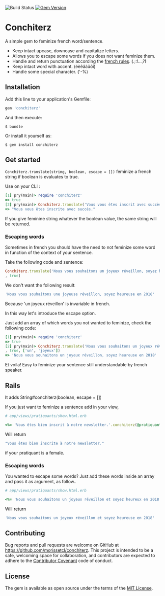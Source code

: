 ![Build Status](https://img.shields.io/circleci/build/github/morissetcl/conchiterz/master)
[![Gem Version](https://badge.fury.io/rb/conchiterz.svg)](https://badge.fury.io/rb/conchiterz)
# Conchiterz

A simple gem to feminize french word/sentence.

* Keep intact upcase, downcase and capitalize letters.
* Allows you to escape some words if you does not want feminize them.
* Handle and return punctuation according the [french rules](http://www.la-ponctuation.com/). (.;:!...,?)
* Keep intact word with accent. (éèêâàûôî)
* Handle some special character. ('-%)

## Installation

Add this line to your application's Gemfile:

```ruby
gem 'conchiterz'
```

And then execute:

    $ bundle

Or install it yourself as:

    $ gem install conchiterz

## Get started
`Conchiterz.translate(string, boolean, escape = [])` feminize a french string if boolean is evaluates to true.

Use on your CLI :
```ruby
[1] pry(main)> require 'conchiterz'
=> true
[2] pry(main)> Conchiterz.translate('Vous vous êtes inscrit avec succès.', true)
=> "Vous vous êtes inscrite avec succès."
```

If you give feminine string whatever the boolean value, the same string will be returned.

### Escaping words

Sometimes in french you should have the need to not feminize some word in function of the context of your sentence.

Take the following code and sentence:

```ruby
Conchiterz.translate('Nous vous souhaitons un joyeux réveillon, soyez heureux en 2018'
, true)
```

We don't want the following result:

```ruby
'Nous vous souhaitons une joyeuse réveillon, soyez heureuse en 2018'
```
Because 'un joyeux réveillon' is invariable in french.

In this way let's introduce the escape option.

Just add an array of which words you not wanted to feminize, check the following code:

```ruby
[1] pry(main)> require 'conchiterz'
=> true
[2] pry(main)> Conchiterz.translate('Nous vous souhaitons un joyeux réveillon, soyez heureux en 2018'
, true, ['un', 'joyeux'])
=> 'Nous vous souhaitons un joyeux réveillon, soyez heureuse en 2018'
```
Et voila! Easy to feminize your sentence still understandable by french speaker.

## Rails

It adds String#conchiterz(boolean, escape = [])

If you just want to feminize a sentence add in your view,

```ruby
# app/views/pratiquants/show.html.erb

<%= 'Vous êtes bien inscrit à notre newsletter.'.conchiterz(@pratiquant.female?) %>
```
Will return

```ruby
"Vous êtes bien inscrite à notre newsletter."
```
if your pratiquant is a female.

### Escaping words

You wanted to escape some words? Just add these words inside an array and pass it as argument, as follow..

```ruby
# app/views/pratiquants/show.html.erb

<%= 'Nous vous souhaitons un joyeux réveillon et soyez heureux en 2018'.conchiterz(@pratiquant.female?,['un', 'joyeux']) %>
```
Will return

```ruby
'Nous vous souhaitons un joyeux réveillon et soyez heureuse en 2018'
```

## Contributing

Bug reports and pull requests are welcome on GitHub at https://github.com/morissetcl/conchiterz. This project is intended to be a safe, welcoming space for collaboration, and contributors are expected to adhere to the [Contributor Covenant](http://contributor-covenant.org) code of conduct.


## License

The gem is available as open source under the terms of the [MIT License](http://opensource.org/licenses/MIT).
